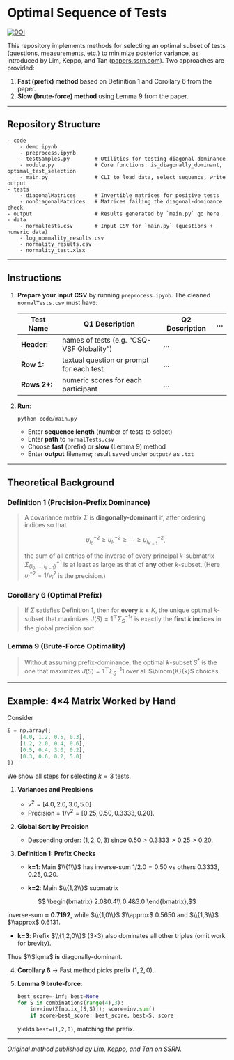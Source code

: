 # Optimal Sequence of Tests

[![DOI](https://img.shields.io/badge/DOI-10.2139%2Fssrn.5118887-blue)](https://dx.doi.org/10.2139/ssrn.5118887)

This repository implements methods for selecting an optimal subset of tests (questions, measurements, etc.) to minimize posterior variance, as introduced by Lim, Keppo, and Tan ([papers.ssrn.com](https://papers.ssrn.com/sol3/papers.cfm?abstract_id=5118887&utm_source=chatgpt.com)). Two approaches are provided:

1. **Fast (prefix) method** based on Definition 1 and Corollary 6 from the paper.
2. **Slow (brute-force) method** using Lemma 9 from the paper.

---

## Repository Structure

```
- code
    - demo.ipynb
    - preprocess.ipynb
    - testSamples.py        # Utilities for testing diagonal-dominance
    - module.py             # Core functions: is_diagonally_dominant, optimal_test_selection
    - main.py               # CLI to load data, select sequence, write output
- tests
    - diagonalMatrices      # Invertible matrices for positive tests
    - nonDiagonalMatrices   # Matrices failing the diagonal-dominance check
- output                    # Results generated by `main.py` go here
- data
    - normalTests.csv       # Input CSV for `main.py` (questions + numeric data)
    - log_normality_results.csv
    - normality_results.csv
    - normality_test.xlsx
```

---

## Instructions

1. **Prepare your input CSV** by running `preprocess.ipynb`.  The cleaned `normalTests.csv` must have:

   | Test Name    | Q1 Description                            | Q2 Description | … |
   | ------------ | ----------------------------------------- | -------------- | - |
   | **Header:**  | names of tests (e.g. “CSQ-VSF Globality”) | …              |   |
   | **Row 1:**   | textual question or prompt for each test  | …              |   |
   | **Rows 2+:** | numeric scores for each participant       | …              |   |

2. **Run**:

   ```bash
   python code/main.py
   ```

   * Enter **sequence length** (number of tests to select)
   * Enter **path** to `normalTests.csv`
   * Choose **fast** (prefix) or **slow** (Lemma 9) method
   * Enter **output** filename; result saved under `output/` as `.txt`

---

## Theoretical Background

### Definition 1 (Precision-Prefix Dominance)

> A covariance matrix $\Sigma$ is **diagonally-dominant** if, after ordering indices so that
>
> $$
>   υ_{l_0}^{-2} \ge υ_{l_1}^{-2} \ge \cdots \ge υ_{l_{K-1}}^{-2},
> $$
>
> the sum of all entries of the inverse of every principal $k$-submatrix
> $\Sigma_{\{l_0,\dots,l_{k-1}\}}^{-1}$ is at least as large as that of **any** other $k$-subset.
> (Here $υ_i^{-2}=1/v_i^2$ is the precision.)

### Corollary 6 (Optimal Prefix)

> If $\Sigma$ satisfies Definition 1, then for **every** $k\le K$, the unique optimal $k$-subset
> that maximizes
> $J(S)=1^\top\Sigma_S^{-1}1$
> is exactly the **first $k$ indices** in the global precision sort.

### Lemma 9 (Brute-Force Optimality)

> Without assuming prefix-dominance, the optimal $k$-subset $S^*$ is the one that
> maximizes
> $J(S)=1^\top\Sigma_S^{-1}1$
> over all $\binom{K}{k}$ choices.

---

## Example: 4×4 Matrix Worked by Hand

Consider

```python
Σ = np.array([
    [4.0, 1.2, 0.5, 0.3],
    [1.2, 2.0, 0.4, 0.6],
    [0.5, 0.4, 3.0, 0.2],
    [0.3, 0.6, 0.2, 5.0]
])
```

We show all steps for selecting $k=3$ tests.

1. **Variances and Precisions**

   * $v^2=[4.0,2.0,3.0,5.0]$
   * Precision = $1/v^2=[0.25,0.50,0.3333,0.20]$.

2. **Global Sort by Precision**

   * Descending order: $(1,2,0,3)$ since
     $0.50>0.3333>0.25>0.20.$

3. **Definition 1: Prefix Checks**

   * **k=1**: Main $\\{1\\}$ has inverse-sum
     $1/2.0=0.50$ vs others $0.3333,0.25,0.20$. 

   * **k=2**: Main $\\{1,2\\}$ submatrix
```math
     \begin{bmatrix}
        2.0&0.4\\
        0.4&3.0
     \end{bmatrix},
```
inverse-sum ≈ **0.7192**, while
    $\\{1,0\\}$ $\\approx$ 0.5650 and $\\{1,3\\}$ $\\approx$ 0.6131. 

   * **k=3**: Prefix $\\{1,2,0\\}$ (3×3) also dominates all other triples (omit work for brevity). 

   Thus $\\Sigma$ **is** diagonally-dominant.

4. **Corollary 6** → Fast method picks prefix $(1,2,0)$.

5. **Lemma 9 brute-force**:

   ```python
   best_score=-inf; best=None
   for S in combinations(range(4),3):
       inv=inv(Σ[np.ix_(S,S)]); score=inv.sum()
       if score>best_score: best_score, best=S, score
   ```

   yields `best=(1,2,0)`, matching the prefix.

---

*Original method published by Lim, Keppo, and Tan on SSRN.*
